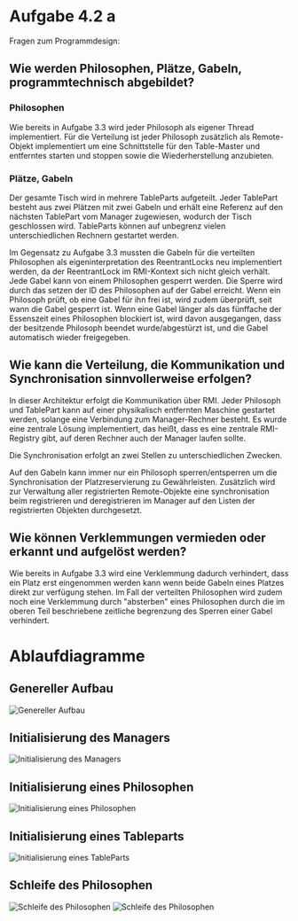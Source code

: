 # Aufgabe 4.2 a

Fragen zum Programmdesign:

## Wie werden Philosophen, Plätze, Gabeln, programmtechnisch abgebildet?

### Philosophen

Wie bereits in Aufgabe 3.3 wird jeder Philosoph als eigener Thread implementiert.
Für die Verteilung ist jeder Philosoph zusätzlich als Remote-Objekt implementiert um eine Schnittstelle für den Table-Master und entferntes
starten und stoppen sowie die Wiederherstellung anzubieten.

### Plätze, Gabeln

Der gesamte Tisch wird in mehrere TableParts aufgeteilt. Jeder TablePart besteht aus zwei Plätzen mit zwei Gabeln und erhält eine Referenz
auf den nächsten TablePart vom Manager zugewiesen, wodurch der Tisch geschlossen wird. TableParts können auf unbegrenz vielen unterschiedlichen
Rechnern gestartet werden.

Im Gegensatz zu Aufgabe 3.3 mussten die Gabeln für die verteilten Philosophen als eigeninterpretation des ReentrantLocks neu implementiert werden,
da der ReentrantLock im RMI-Kontext sich nicht gleich verhält. Jede Gabel kann von einem Philosophen gesperrt werden. Die Sperre wird durch
das setzen der ID des Philosophen auf der Gabel erreicht.
Wenn ein Philosoph prüft, ob eine Gabel für ihn frei ist, wird zudem überprüft, seit wann die Gabel gesperrt ist. Wenn eine Gabel länger 
als das fünffache der Essenszeit eines Philosophen blockiert ist, wird davon ausgegangen, dass der besitzende Philosoph beendet wurde/abgestürzt ist,
und die Gabel automatisch wieder freigegeben.

## Wie kann die Verteilung, die Kommunikation und Synchronisation sinnvollerweise erfolgen?

In dieser Architektur erfolgt die Kommunikation über RMI. Jeder Philosoph und TablePart kann auf einer physikalisch entfernten Maschine gestartet werden,
solange eine Verbindung zum Manager-Rechner besteht. Es wurde eine zentrale Lösung implementiert, das heißt, dass es eine zentrale RMI-Registry gibt,
auf deren Rechner auch der Manager laufen sollte.

Die Synchronisation erfolgt an zwei Stellen zu unterschiedlichen Zwecken.

Auf den Gabeln kann immer nur ein Philosoph sperren/entsperren um die Synchronisation der Platzreservierung zu Gewährleisten.
Zusätzlich wird zur Verwaltung aller registrierten Remote-Objekte eine synchronisation beim registrieren und deregistrieren im Manager 
auf den Listen der registrierten Objekten durchgesetzt.

## Wie können Verklemmungen vermieden oder erkannt und aufgelöst werden?

Wie bereits in Aufgabe 3.3 wird eine Verklemmung dadurch verhindert, dass ein Platz erst eingenommen werden kann wenn beide Gabeln eines
Platzes direkt zur verfügung stehen. Im Fall der verteilten Philosophen wird zudem noch eine Verklemmung durch "absterben" eines Philosophen
durch die im oberen Teil beschriebene zeitliche begrenzung des Sperren einer Gabel verhindert.

# Ablaufdiagramme

## Genereller Aufbau

![Genereller Aufbau](images/aufbau.PNG)

## Initialisierung des Managers

![Initialisierung des Managers](images/Sequence_Init_Manager.png)

## Initialisierung eines Philosophen

![Initialisierung eines Philosophen](images/Sequence_Init_Philosopher.png)

## Initialisierung eines Tableparts

![Initialisierung eines TableParts](Sequence_Init_Tablepart.png)

## Schleife des Philosophen

![Schleife des Philosophen](images/Run_PhilosopherSketch.png)
![Schleife des Philosophen](images/Run_Philosopher.png)
